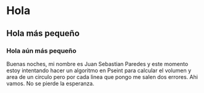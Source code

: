 
# Hola
## Hola más pequeño
### Hola aún más pequeño
Buenas noches, mi nombre es Juan Sebastian Paredes y este momento estoy intentando hacer un algoritmo en Pseint para calcular el volumen y area de un circulo pero por cada linea que pongo me salen dos errores. Ahi vamos. No se pierde la esperanza.


